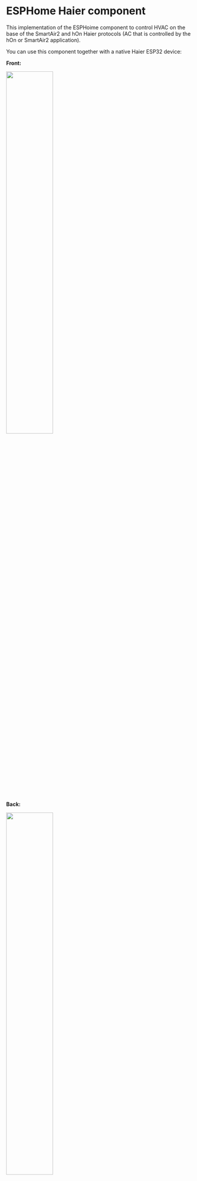 # ESPHome Haier component

This implementation of the ESPHoime component to control HVAC on the base of the SmartAir2 and hOn Haier protocols (AC that is controlled by the hOn or SmartAir2 application).

You can use this component together with a native Haier ESP32 device: 

**Front:**

<p><a href="https://github.com/paveldn/ESP32-S0WD-Haier/blob/master/img/ESP32_front.jpg?raw=true"><img src="https://github.com/paveldn/ESP32-S0WD-Haier/blob/master/img/ESP32_front.jpg?raw=true" height="50%" width="50%"></a></p>

**Back:**

<a href="https://github.com/paveldn/ESP32-S0WD-Haier/blob/master/img/ESP32_front.jpg?raw=true"><img src="https://github.com/paveldn/ESP32-S0WD-Haier/blob/master/img/ESP32_back.jpg?raw=true" height="50%" width="50%"></a>

but also you can use any other ESP32 or ESP8266 board.

**Warning!** New generation of ESP32-Haier devices have encryption enabled so they can only be flashed with firmware that is signed with the private key. There is no way to make them work with ESPHome so if you will try board will get into a boot loop with error 
`rst:0x10 (RTCWDT_RTC_RESET),boot:0x13 (SPI_FAST_FLASH_BOOT)`
The only way to recover this board is to flash it with the original image. So before starting your experiments make a backup image: [How to backup original image and flash ESPHome to the ESP32 Haier module](#how-to-backup-original-image-and-flash-esphome-to-the-esp32-haier-module)

# Configuration example

```  
uart:
  baud_rate: 9600
  tx_pin: 17
  rx_pin: 16
  id: ac_port  

climate:
  - platform: haier
    id: haier_ac
    protocol: hOn
    name: Haier AC 
    uart_id: ac_port
    wifi_signal: true           # Optional, default true, enables WiFI signal transmission from ESP to AC
    beeper: true                # Optional, default true, disables beep on commands from ESP
    outdoor_temperature:        # Optional, outdoor temperature sensor
      name: Haier AC outdoor temperature
    visual:                     # Optional, you can use it to limit min and max temperatures in UI (not working for remote!)
      min_temperature: 16 °C
      max_temperature: 30 °C
      temperature_step: 1 °C
    supported_modes:            # Optional, can be used to disable some modes if you don't need them
    - 'OFF'
    - AUTO
    - COOL
    - HEAT
    - DRY
    - FAN_ONLY
    supported_swing_modes:      # Optional, can be used to disable some swing modes if your AC does not support it
    - 'OFF'
    - VERTICAL
    - HORIZONTAL
    - BOTH
```

**Configuration variables**

- **id (Optional, [ID](https://esphome.io/guides/configuration-types.html#config-id)):** Manually specify the ID used for code generation
- **uart_id (Optional, [ID](https://esphome.io/guides/configuration-types.html#config-id)):** ID of the UART port to communicate with AC
- **protocol (Required, string):** Defines protocol of communication with AC. Possible values: hon or smartair2
- **name (Required, string):** The name of the climate device
- **wifi_signal (Optional, boolean):** If true - send wifi signal level to AC
- **beeper (Optional, boolean):** (supported only by hOn) Can be used to disable beeping on commands from AC
- **outdoor_temperature (Optional):** (supported only by hOn) Temperature sensor for outdoor temperature
  - **name (Required, string):** The name of the sensor.
  - **id (Optional, [ID](https://esphome.io/guides/configuration-types.html#config-id)):** ID of the sensor, can be used for code generation
  - All other options from Sensor.
- **supported_modes (Optional, list):** Can be used to disable some of AC modes Possible values: OFF (use quotes in opposite case ESPHome will convert it to False), AUTO, COOL, HEAT, DRY, FAN_ONLY
- **supported_swing_modes (Optional, list):** Can be used to disable some swing modes if your AC does not support it. Possible values: OFF (use quotes in opposite case ESPHome will convert it to False), VERTICAL, HORIZONTAL, BOTH
- All other options from [Climate](https://esphome.io/components/climate/index.html#config-climate).

# Automations

Haier climate support some actiuons:

# climate.haier.display_on Action

This action turns the AC display on

```
on_...:
  then:
    climate.haier.display_on: device_id
```

# climate.haier.display_off Action

This action turns the AC display off

```
on_...:
  then:
    climate.haier.display_off: device_id
```

# climate.haier.beeper_on Action

(supported only by hOn)  This action enables beep feedback on every command sent to AC

```
on_...:
  then:
    climate.haier.beeper_on: device_id
```

# climate.haier.beeper_off Action

(supported only by hOn) This action disables beep feedback on every command sent to AC (keep in mind that this will not work for IR remote commands)

```
on_...:
  then:
    climate.haier.beeper_off: device_id
```

# climate.haier.set_vertical_airflow Action

(supported only by hOn) Set direction for vertical airflow if the vertical swing is disabled. Possible values: Up, Center, Down.

```
on_value:
  then:
    - climate.haier.set_vertical_airflow:
      id: device_id
      vertical_airflow: Up
```

# climate.haier.set_horizontal_airflow Action

(supported only by hOn) Set direction for horizontal airflow if the horizontal swing is disabled. Possible values: Left, Center, Right.

```
on_value:
  then:
    - climate.haier.set_horizontal_airflow:
      id: device_id
      vertical_airflow: Right
```

# How to backup original image and flash ESPHome to the ESP32 Haier module

**It is strongly recommended to make a backup of the original flash content before flashing ESPHome!**

To make a backup and to flash the new firmware you will need to use a USB to TTL converter and solder wires to access UART0 on board (or use something like this: [Pogo Pin Probe Clip 2x5p 2.54 mm]( https://www.tinytronics.nl/shop/en/tools-and-mounting/measuring/accessories/test-probe-with-clamp-pogo-pin-2x5p))

**UART0 pinout:**
<p><a href="https://github.com/paveldn/ESP32-S0WD-Haier/blob/master/img/ESP32_Haier_UAR0_pinout.jpg?raw=true"><img src="https://github.com/paveldn/ESP32-S0WD-Haier/blob/master/img/ESP32_Haier_UAR0_pinout.jpg?raw=true" height="50%" width="50%"></a></p>

To put the device in the flash mode you will need to shortcut GPIO0 to the ground before powering the device.

Once the device is in the flash mode you can make a full backup of the original firmware in case you would like to return the module to its factory state. To make a backup you can use [esptool](https://github.com/espressif/esptool). Command to make a full flash backup: 

**python esptool.py -b 115200 --port <port_name> read_flash 0x00000 0x400000 flash_4M.bin**

After this, you can flash firmware using ESPHome tools (dashboard, website, esphome command, etc)
